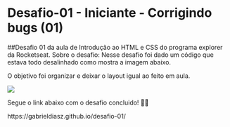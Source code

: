 # Desafio-01 - Iniciante - Corrigindo bugs (01)
##Desafio 01 da aula de Introdução ao HTML e CSS do programa explorer da Rocketseat.
Sobre o desafio:
Nesse desafio foi dado um código que estava todo desalinhado como mostra a imagem abaixo.</p>
O objetivo foi organizar e deixar o layout igual ao feito em aula.</p>
<img src="https://efficient-sloth-d85.notion.site/image/https%3A%2F%2Fs3-us-west-2.amazonaws.com%2Fsecure.notion-static.com%2Fa29a32b1-069e-4e79-af05-d69f772bccb5%2FUntitled.png?table=block&id=8f89f434-cf5e-47a9-8612-c55e35452cfd&spaceId=08f749ff-d06d-49a8-a488-9846e081b224&width=2000&userId=&cache=v2"/>
<p>Segue o link abaixo com o desafio concluido! 🚀💜</p>
https://gabrieldiasz.github.io/desafio-01/
